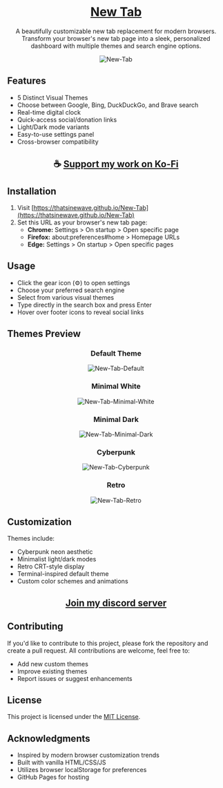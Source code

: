 <div align="center">

# [New Tab](https://thatsinewave.github.io/New-Tab)

A beautifully customizable new tab replacement for modern browsers. Transform your browser's new tab page into a sleek, personalized dashboard with multiple themes and search engine options.

![New-Tab](https://github.com/user-attachments/assets/6014203e-83b9-4476-9ee4-21f44a44c84f)

</div>

## Features

- 5 Distinct Visual Themes
- Choose between Google, Bing, DuckDuckGo, and Brave search
- Real-time digital clock
- Quick-access social/donation links
- Light/Dark mode variants
- Easy-to-use settings panel
- Cross-browser compatibility

<div align="center">

## ☕ [Support my work on Ko-Fi](https://ko-fi.com/thatsinewave)

</div>

## Installation

1. Visit [https://thatsinewave.github.io/New-Tab](https://thatsinewave.github.io/New-Tab)
2. Set this URL as your browser's new tab page:
   - **Chrome:** Settings > On startup > Open specific page
   - **Firefox:** about:preferences#home > Homepage URLs
   - **Edge:** Settings > On startup > Open specific pages

## Usage

- Click the gear icon (⚙️) to open settings
- Choose your preferred search engine
- Select from various visual themes
- Type directly in the search box and press Enter
- Hover over footer icons to reveal social links

## Themes Preview

<div align="center">

### Default Theme
![New-Tab-Default](https://github.com/user-attachments/assets/111fe8dd-43a5-4a13-9917-5b4cac47d7c9)

### Minimal White
![New-Tab-Minimal-White](https://github.com/user-attachments/assets/bd47d5d3-b1ce-493f-9d9b-e0226c07425b)

### Minimal Dark
![New-Tab-Minimal-Dark](https://github.com/user-attachments/assets/d3393332-8093-43b7-a510-bdc4ef8ce46f)

### Cyberpunk
![New-Tab-Cyberpunk](https://github.com/user-attachments/assets/bcaac73e-5bde-4288-8b08-0961f2fccbf1)

### Retro
![New-Tab-Retro](https://github.com/user-attachments/assets/ac68d399-4de3-4776-980b-ebd9aba910a8)

</div>

## Customization

Themes include:
- Cyberpunk neon aesthetic
- Minimalist light/dark modes
- Retro CRT-style display
- Terminal-inspired default theme
- Custom color schemes and animations

<div align="center">

## [Join my discord server](https://discord.gg/2nHHHBWNDw)

</div>

## Contributing

If you'd like to contribute to this project, please fork the repository and create a pull request.
All contributions are welcome, feel free to:
- Add new custom themes
- Improve existing themes
- Report issues or suggest enhancements

## License

This project is licensed under the [MIT License](LICENSE).

## Acknowledgments

- Inspired by modern browser customization trends
- Built with vanilla HTML/CSS/JS
- Utilizes browser localStorage for preferences
- GitHub Pages for hosting
